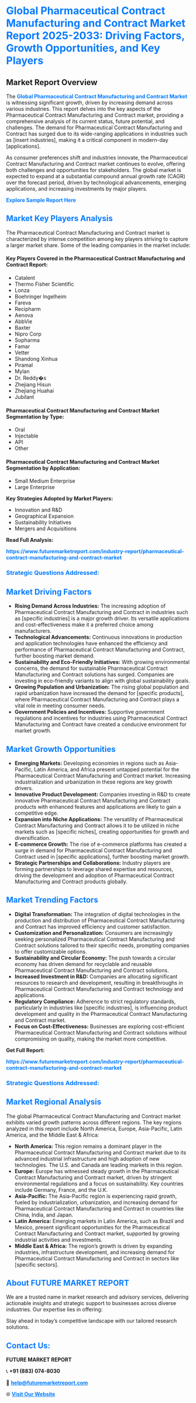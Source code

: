 <h1 style="color: #007BFF;">Global Pharmaceutical Contract Manufacturing and Contract Market Report 2025-2033: Driving Factors, Growth Opportunities, and Key Players</h1>

<section id="overview">
<h2>Market Report Overview</h2>
<p>The <a href="https://www.futuremarketreport.com/industry-report/pharmaceutical-contract-manufacturing-and-contract-market" style="color: #007BFF; text-decoration: none;"><strong>Global Pharmaceutical Contract Manufacturing and Contract Market</strong></a> is witnessing significant growth, driven by increasing demand across various industries. This report delves into the key aspects of the Pharmaceutical Contract Manufacturing and Contract market, providing a comprehensive analysis of its current status, future potential, and challenges. The demand for Pharmaceutical Contract Manufacturing and Contract has surged due to its wide-ranging applications in industries such as [insert industries], making it a critical component in modern-day [applications].</p>
<p>As consumer preferences shift and industries innovate, the Pharmaceutical Contract Manufacturing and Contract market continues to evolve, offering both challenges and opportunities for stakeholders. The global market is expected to expand at a substantial compound annual growth rate (CAGR) over the forecast period, driven by technological advancements, emerging applications, and increasing investments by major players.</p>
</section>

<section id="overview">
<p><a href="https://www.futuremarketreport.com/request-sample/reportId=27550" style="color: #007BFF; text-decoration: none;"><strong>Explore Sample Report Here</strong></a></p>
</section>

<section id="key-players">
<h2 style="color: #007BFF;">Market Key Players Analysis</h2>
<p>The Pharmaceutical Contract Manufacturing and Contract market is characterized by intense competition among key players striving to capture a larger market share. Some of the leading companies in the market include:</p>
<h4>Key Players Covered in the Pharmaceutical Contract Manufacturing and Contract Report:</h4>
<ul><li>Catalent</li><li>Thermo Fisher Scientific</li><li>Lonza</li><li>Boehringer Ingelheim</li><li>Fareva</li><li>Recipharm</li><li>Aenova</li><li>AbbVie</li><li>Baxter</li><li>Nipro Corp</li><li>Sopharma</li><li>Famar</li><li>Vetter</li><li>Shandong Xinhua</li><li>Piramal</li><li>Mylan</li><li>Dr. Reddy�s</li><li>Zhejiang Hisun</li><li>Zhejiang Huahai</li><li>Jubilant</li></ul>
<h4>Pharmaceutical Contract Manufacturing and Contract Market Segmentation by Type:</h4>
<ul><li>Oral</li><li>Injectable</li><li>API</li><li>Other</li></ul>

<h4>Pharmaceutical Contract Manufacturing and Contract Market Segmentation by Application:</h4>
<ul><li>Small Medium Enterprise</li><li>Large Enterprise</li></ul>
<p><strong>Key Strategies Adopted by Market Players:</strong></p>
<ul>
<li>Innovation and R&D</li>
<li>Geographical Expansion</li>
<li>Sustainability Initiatives</li>
<li>Mergers and Acquisitions</li>
</ul>
</section>

<section>
<p><strong>Read Full Analysis: </strong></p><a href="https://www.futuremarketreport.com/industry-report/pharmaceutical-contract-manufacturing-and-contract-market" style="color: #007BFF; text-decoration: none;"><strong>https://www.futuremarketreport.com/industry-report/pharmaceutical-contract-manufacturing-and-contract-market</strong></a>
<h3 style="color: #007BFF;">Strategic Questions Addressed:</h3>
</section>

<section id="driving-factors">
<h2 style="color: #007BFF;">Market Driving Factors</h2>
<ul>
<li><strong>Rising Demand Across Industries:</strong> The increasing adoption of Pharmaceutical Contract Manufacturing and Contract in industries such as [specific industries] is a major growth driver. Its versatile applications and cost-effectiveness make it a preferred choice among manufacturers.</li>
<li><strong>Technological Advancements:</strong> Continuous innovations in production and application technologies have enhanced the efficiency and performance of Pharmaceutical Contract Manufacturing and Contract, further boosting market demand.</li>
<li><strong>Sustainability and Eco-Friendly Initiatives:</strong> With growing environmental concerns, the demand for sustainable Pharmaceutical Contract Manufacturing and Contract solutions has surged. Companies are investing in eco-friendly variants to align with global sustainability goals.</li>
<li><strong>Growing Population and Urbanization:</strong> The rising global population and rapid urbanization have increased the demand for [specific products], where Pharmaceutical Contract Manufacturing and Contract plays a vital role in meeting consumer needs.</li>
<li><strong>Government Policies and Incentives:</strong> Supportive government regulations and incentives for industries using Pharmaceutical Contract Manufacturing and Contract have created a conducive environment for market growth.</li>
</ul>
</section>

<section id="growth-opportunities">
<h2 style="color: #007BFF;">Market Growth Opportunities</h2>
<ul>
<li><strong>Emerging Markets:</strong> Developing economies in regions such as Asia-Pacific, Latin America, and Africa present untapped potential for the Pharmaceutical Contract Manufacturing and Contract market. Increasing industrialization and urbanization in these regions are key growth drivers.</li>
<li><strong>Innovative Product Development:</strong> Companies investing in R&D to create innovative Pharmaceutical Contract Manufacturing and Contract products with enhanced features and applications are likely to gain a competitive edge.</li>
<li><strong>Expansion into Niche Applications:</strong> The versatility of Pharmaceutical Contract Manufacturing and Contract allows it to be utilized in niche markets such as [specific niches], creating opportunities for growth and diversification.</li>
<li><strong>E-commerce Growth:</strong> The rise of e-commerce platforms has created a surge in demand for Pharmaceutical Contract Manufacturing and Contract used in [specific applications], further boosting market growth.</li>
<li><strong>Strategic Partnerships and Collaborations:</strong> Industry players are forming partnerships to leverage shared expertise and resources, driving the development and adoption of Pharmaceutical Contract Manufacturing and Contract products globally.</li>
</ul>
</section>

<section id="trending-factors">
<h2 style="color: #007BFF;">Market Trending Factors</h2>
<ul>
<li><strong>Digital Transformation:</strong> The integration of digital technologies in the production and distribution of Pharmaceutical Contract Manufacturing and Contract has improved efficiency and customer satisfaction.</li>
<li><strong>Customization and Personalization:</strong> Consumers are increasingly seeking personalized Pharmaceutical Contract Manufacturing and Contract solutions tailored to their specific needs, prompting companies to offer customizable options.</li>
<li><strong>Sustainability and Circular Economy:</strong> The push towards a circular economy has driven demand for recyclable and reusable Pharmaceutical Contract Manufacturing and Contract solutions.</li>
<li><strong>Increased Investment in R&D:</strong> Companies are allocating significant resources to research and development, resulting in breakthroughs in Pharmaceutical Contract Manufacturing and Contract technology and applications.</li>
<li><strong>Regulatory Compliance:</strong> Adherence to strict regulatory standards, particularly in industries like [specific industries], is influencing product development and quality in the Pharmaceutical Contract Manufacturing and Contract market.</li>
<li><strong>Focus on Cost-Effectiveness:</strong> Businesses are exploring cost-efficient Pharmaceutical Contract Manufacturing and Contract solutions without compromising on quality, making the market more competitive.</li>
</ul>
</section>

<section>
<p><strong>Get Full Report: </strong></p><a href="https://www.futuremarketreport.com/industry-report/pharmaceutical-contract-manufacturing-and-contract-market" style="color: #007BFF; text-decoration: none;"><strong>https://www.futuremarketreport.com/industry-report/pharmaceutical-contract-manufacturing-and-contract-market</strong></a>
<h3 style="color: #007BFF;">Strategic Questions Addressed:</h3>
</section>


<section id="regional-analysis">
<h2 style="color: #007BFF;">Market Regional Analysis</h2>
<p>The global Pharmaceutical Contract Manufacturing and Contract market exhibits varied growth patterns across different regions. The key regions analyzed in this report include North America, Europe, Asia-Pacific, Latin America, and the Middle East & Africa:</p>
<ul>
<li><strong>North America:</strong> This region remains a dominant player in the Pharmaceutical Contract Manufacturing and Contract market due to its advanced industrial infrastructure and high adoption of new technologies. The U.S. and Canada are leading markets in this region.</li>
<li><strong>Europe:</strong> Europe has witnessed steady growth in the Pharmaceutical Contract Manufacturing and Contract market, driven by stringent environmental regulations and a focus on sustainability. Key countries include Germany, France, and the U.K.</li>
<li><strong>Asia-Pacific:</strong> The Asia-Pacific region is experiencing rapid growth, fueled by industrialization, urbanization, and increasing demand for Pharmaceutical Contract Manufacturing and Contract in countries like China, India, and Japan.</li>
<li><strong>Latin America:</strong> Emerging markets in Latin America, such as Brazil and Mexico, present significant opportunities for the Pharmaceutical Contract Manufacturing and Contract market, supported by growing industrial activities and investments.</li>
<li><strong>Middle East & Africa:</strong> The region’s growth is driven by expanding industries, infrastructure development, and increasing demand for Pharmaceutical Contract Manufacturing and Contract in sectors like [specific sectors].</li>
</ul>
</section>

<footer>
<h2 style="color: #007BFF;">About FUTURE MARKET REPORT</h2>
<p>We are a trusted name in market research and advisory services, delivering actionable insights and strategic support to businesses across diverse industries. Our expertise lies in offering:</p>

<p>Stay ahead in today’s competitive landscape with our tailored research solutions.</p>

<h2 style="color: #007BFF;">Contact Us:</h2>
<p><strong>FUTURE MARKET REPORT</strong></p>
<p>📞 <strong>+91 (883) 074-8030</strong></p>
<p>📧 <strong><a href="mailto:help@futuremarketreport.com" style="color: #007BFF;">help@futuremarketreport.com</a></strong></p>
<p>🌐 <strong><a href="https://www.futuremarketreport.com/" style="color: #007BFF;">Visit Our Website</a></strong></p>
</footer>